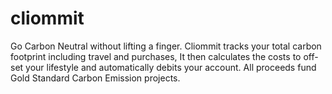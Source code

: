 # cliommit
Go Carbon Neutral without lifting a finger. 
Cliommit tracks your total carbon footprint including travel and purchases, It then calculates the costs to off-set your lifestyle 
and automatically debits your account. All proceeds fund Gold Standard Carbon Emission projects.

